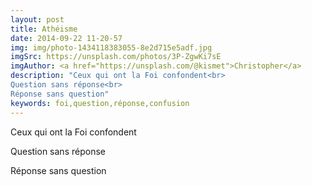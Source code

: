 ```yaml
---
layout: post
title: Athéisme
date: 2014-09-22 11-20-57
img: img/photo-1434118383055-8e2d715e5adf.jpg
imgSrc: https://unsplash.com/photos/3P-ZgwKi7sE
imgAuthor: <a href="https://unsplash.com/@kismet">Christopher</a>
description: "Ceux qui ont la Foi confondent<br>
Question sans réponse<br>
Réponse sans question"
keywords: foi,question,réponse,confusion
---
```

Ceux qui ont la Foi confondent

Question sans réponse

Réponse sans question
